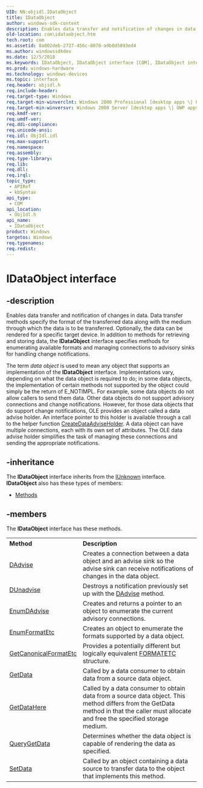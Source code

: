 ```yaml
---
UID: NN:objidl.IDataObject
title: IDataObject
author: windows-sdk-content
description: Enables data transfer and notification of changes in data.
old-location: com\idataobject.htm
tech.root: com
ms.assetid: 8a002deb-2727-456c-8078-a9b0d5893ed4
ms.author: windowssdkdev
ms.date: 12/5/2018
ms.keywords: IDataObject, IDataObject interface [COM], IDataObject interface [COM],described, _ole_idataobject, com.idataobject, objidl/IDataObject
ms.prod: windows-hardware
ms.technology: windows-devices
ms.topic: interface
req.header: objidl.h
req.include-header: 
req.target-type: Windows
req.target-min-winverclnt: Windows 2000 Professional [desktop apps \| UWP apps]
req.target-min-winversvr: Windows 2000 Server [desktop apps \| UWP apps]
req.kmdf-ver: 
req.umdf-ver: 
req.ddi-compliance: 
req.unicode-ansi: 
req.idl: ObjIdl.idl
req.max-support: 
req.namespace: 
req.assembly: 
req.type-library: 
req.lib: 
req.dll: 
req.irql: 
topic_type:
 - APIRef
 - kbSyntax
api_type:
 - COM
api_location:
 - ObjIdl.h
api_name:
 - IDataObject
product: Windows
targetos: Windows
req.typenames: 
req.redist: 
---
```


# IDataObject interface


## -description


Enables data transfer and notification of changes in data. Data transfer methods specify the format of the transferred data along with the medium through which the data is to be transferred. Optionally, the data can be rendered for a specific target device. In addition to methods for retrieving and storing data, the <b>IDataObject</b> interface specifies methods for enumerating available formats and managing connections to advisory sinks for handling change notifications.

The term <i>data object</i> is used to mean any object that supports an implementation of the <b>IDataObject</b> interface. Implementations vary, depending on what the data object is required to do; in some data objects, the implementation of certain methods not supported by the object could simply be the return of E_NOTIMPL. For example, some data objects do not allow callers to send them data. Other data objects do not support advisory connections and change notifications. However, for those data objects that do support change notifications, OLE provides an object called a data advise holder. An interface pointer to this holder is available through a call to the helper function <a href="https://msdn.microsoft.com/a2114f2f-106a-4a26-ba94-1b40af90a0f3">CreateDataAdviseHolder</a>. A data object can have multiple connections, each with its own set of attributes. The OLE data advise holder simplifies the task of managing these connections and sending the appropriate notifications.


## -inheritance

The <b xmlns:loc="http://microsoft.com/wdcml/l10n">IDataObject</b> interface inherits from the <a href="https://msdn.microsoft.com/en-us/library/ms680509(v=VS.85).aspx">IUnknown</a> interface. <b>IDataObject</b> also has these types of members:
<ul>
<li><a href="https://docs.microsoft.com/">Methods</a></li>
</ul>

## -members

The <b>IDataObject</b> interface has these methods.
<table class="members" id="memberListMethods">
<tr>
<th align="left" width="37%">Method</th>
<th align="left" width="63%">Description</th>
</tr>
<tr data="declared;">
<td align="left" width="37%">
<a href="https://msdn.microsoft.com/be9891d4-aad3-42a0-8c8e-4b86091ff03b">DAdvise</a>
</td>
<td align="left" width="63%">
Creates a connection between a data object and an advise sink so the advise sink can receive notifications of changes in the data object.

</td>
</tr>
<tr data="declared;">
<td align="left" width="37%">
<a href="https://msdn.microsoft.com/bb9ae4c5-8655-4553-9a1c-ce52c6c86299">DUnadvise</a>
</td>
<td align="left" width="63%">
Destroys a notification previously set up with the <a href="https://msdn.microsoft.com/be9891d4-aad3-42a0-8c8e-4b86091ff03b">DAdvise</a> method.

</td>
</tr>
<tr data="declared;">
<td align="left" width="37%">
<a href="https://msdn.microsoft.com/319637fd-d9b5-4da0-ac92-4c52fa9f5231">EnumDAdvise</a>
</td>
<td align="left" width="63%">
Creates and returns a pointer to an object to enumerate the current advisory connections.

</td>
</tr>
<tr data="declared;">
<td align="left" width="37%">
<a href="https://msdn.microsoft.com/657a7394-4481-4e0c-912d-40a9348caf16">EnumFormatEtc</a>
</td>
<td align="left" width="63%">
Creates an object to enumerate the formats supported by a data object.

</td>
</tr>
<tr data="declared;">
<td align="left" width="37%">
<a href="https://msdn.microsoft.com/3a5009a0-8d92-483a-b055-8a97f326dccd">GetCanonicalFormatEtc</a>
</td>
<td align="left" width="63%">
Provides a potentially different but logically equivalent <a href="https://msdn.microsoft.com/4478eb9a-84a1-4f3a-8290-94b8dd20c081">FORMATETC</a> structure.

</td>
</tr>
<tr data="declared;">
<td align="left" width="37%">
<a href="https://msdn.microsoft.com/05118461-0438-4715-b2c2-fc2471ce38f0">GetData</a>
</td>
<td align="left" width="63%">
Called by a data consumer to obtain data from a source data object.

</td>
</tr>
<tr data="declared;">
<td align="left" width="37%">
<a href="https://msdn.microsoft.com/802fc49a-21c2-4490-9b00-1359ce9c325f">GetDataHere</a>
</td>
<td align="left" width="63%">
Called by a data consumer to obtain data from a source data object. This method differs from the GetData method in that the caller must allocate and free the specified storage medium.

</td>
</tr>
<tr data="declared;">
<td align="left" width="37%">
<a href="https://msdn.microsoft.com/38a1bb4f-7762-4e74-a386-4ae05e59d15f">QueryGetData</a>
</td>
<td align="left" width="63%">
Determines whether the data object is capable of rendering the data as specified.

</td>
</tr>
<tr data="declared;">
<td align="left" width="37%">
<a href="https://msdn.microsoft.com/7430d12c-ab07-4a9c-a845-4743818afbc7">SetData</a>
</td>
<td align="left" width="63%">
Called by an object containing a data source to transfer data to the object that implements this method.

</td>
</tr>
</table> 

